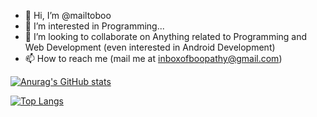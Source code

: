 - 👋 Hi, I’m @mailtoboo
- 👀 I’m interested in Programming...
- 💞️ I’m looking to collaborate on Anything related to Programming and Web Development (even interested in Android Development)
- 📫 How to reach me (mail me at inboxofboopathy@gmail.com)

[![Anurag's GitHub stats](https://github-readme-stats.vercel.app/api?username=mailtoboo&count_private=true&show_icons=true&theme=radical)](https://github.com/anuraghazra/github-readme-stats)

[![Top Langs](https://github-readme-stats.vercel.app/api/top-langs/?username=mailtoboo&layout=compact)](https://github.com/anuraghazra/github-readme-stats)
